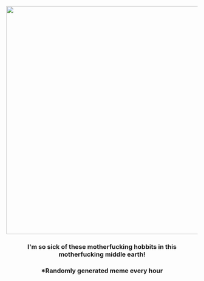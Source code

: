 <p align="center">
        <img src="https://i.redd.it/dw0dc7kdk6q91.png" width="600" height="600">
        </p>
        <h3 align="center">I'm so sick of these motherfucking hobbits in this motherfucking middle earth!</h3>
        <h3 align="center">*Randomly generated meme every hour</h3>
    